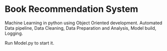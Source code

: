 # Book Recommendation System
Machine Learning in python using Object Oriented development.
Automated Data pipeline, Data Cleaning, Data Preparation and Analysis, Model build, Logging.

Run Model.py to start it.
